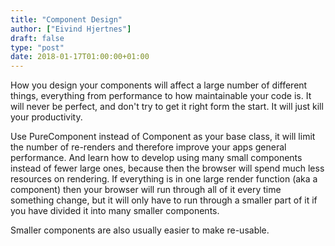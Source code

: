 ```yaml
---
title: "Component Design"
author: ["Eivind Hjertnes"]
draft: false
type: "post"
date: 2018-01-17T01:00:00+01:00
---
```


How you design your components will affect a large number of different
things, everything from performance to how maintainable your code is. It
will never be perfect, and don't try to get it right form the start. It
will just kill your productivity.

Use PureComponent instead of Component as your base class, it will limit
the number of re-renders and therefore improve your apps general
performance. And learn how to develop using many small components
instead of fewer large ones, because then the browser will spend much
less resources on rendering. If everything is in one large render
function (aka a component) then your browser will run through all of it
every time something change, but it will only have to run through a
smaller part of it if you have divided it into many smaller components.

Smaller components are also usually easier to make re-usable.
